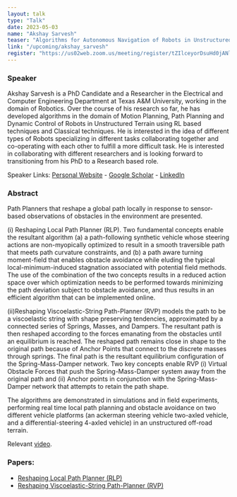 ```yaml
---
layout: talk
type: "Talk"
date: 2023-05-03
name: "Akshay Sarvesh"
teaser: "Algorithms for Autonomous Navigation of Robots in Unstructured Terrain"
link: "/upcoming/akshay_sarvesh"
register: "https://us02web.zoom.us/meeting/register/tZIlceyorDsuHd0jANlEpTQRORqTo93aDTLD"
---
```


### Speaker 
Akshay Sarvesh is a PhD Candidate and a Researcher in the Electrical and Computer Engineering Department at Texas A&M University, working in the domain of Robotics. Over the course of his research so far, he has developed algorithms in the domain of Motion Planning, Path Planning and Dynamic Control of Robots in Unstructured Terrain using RL based techniques and Classical techniques. He is interested in the idea of different types of Robots specializing in different tasks collaborating together and co-operating with each other to fulfill a more difficult task. He is interested in collaborating with different researchers and is looking forward to transitioning from his PhD to a Research based role.

Speaker Links: [Personal Website](https://people.tamu.edu/~akshays25/) - [Google Scholar](https://scholar.google.com/citations?user=8P7o-QUAAAAJ) - [LinkedIn](https://www.linkedin.com/in/akshaysarvesh/)

### Abstract 
Path Planners that reshape a global path locally in response to sensor-based observations of obstacles in the environment are presented.

(i) Reshaping Local Path Planner (RLP). Two fundamental concepts enable the resultant algorithm (a) a path-following synthetic vehicle whose steering actions are non-myopically optimized to result in a smooth traversible path that meets path curvature constraints, and (b) a path aware turning moment-field that enables obstacle avoidance while eluding the typical local-minimum-induced stagnation associated with potential field methods. The use of the combination of the two concepts results in a reduced action space over which optimization needs to be performed towards minimizing the path deviation subject to obstacle avoidance, and thus results in an efficient algorithm that can be implemented online.

(ii)Reshaping Viscoelastic-String Path-Planner (RVP) models the path to be a viscoelastic string with shape preserving tendencies, approximated by a connected series of Springs, Masses, and Dampers. The resultant path is then reshaped according to the forces emanating from the obstacles until an equilibrium is reached. The reshaped path remains close in shape to the original path because of Anchor Points that connect to the discrete masses through springs. The final path is the resultant equilibrium configuration of the Spring-Mass-Damper network. Two key concepts enable RVP (i) Virtual Obstacle Forces that push the Spring-Mass-Damper system away from the original path and (ii) Anchor points in conjunction with the Spring-Mass-Damper network that attempts to retain the path shape.

The algorithms are demonstrated in simulations and in field experiments, performing real time local path planning and obstacle avoidance on two different vehicle platforms (an ackerman steering vehicle two-axled vehicle, and a differential-steering 4-axled vehicle) in an unstructured off-road terrain.

Relevant [video](https://www.youtube.com/watch?v=Zq5yOXD48bg).

### Papers: 
- [Reshaping Local Path Planner (RLP)](https://ieeexplore.ieee.org/document/9773043)
- [Reshaping Viscoelastic-String  Path-Planner (RVP)](https://arxiv.org/pdf/2303.00947.pdf)


